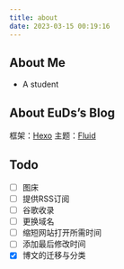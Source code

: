 ```yaml
---
title: about
date: 2023-03-15 00:19:16
---
```


## About Me

- A student

## About EuDs’s Blog

框架：[Hexo](https://hexo.io/)
主题：[Fluid](https://hexo.fluid-dev.com/)

## Todo
- [ ] 图床
- [ ] 提供RSS订阅
- [ ] 谷歌收录
- [ ] 更换域名
- [ ] 缩短网站打开所需时间
- [ ] 添加最后修改时间
- [x] 博文的迁移与分类